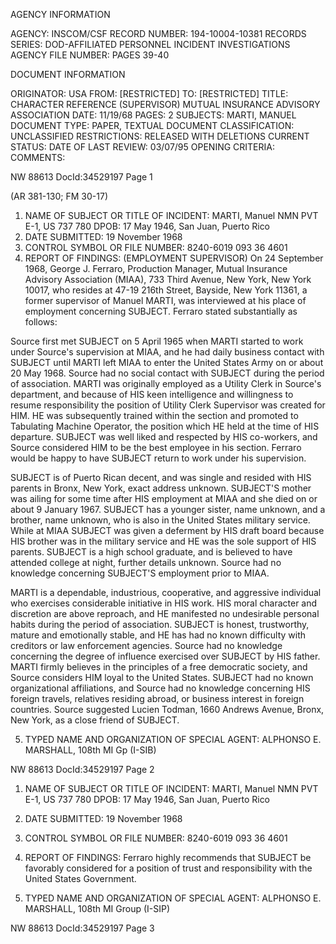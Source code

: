 AGENCY INFORMATION

AGENCY: INSCOM/CSF
RECORD NUMBER: 194-10004-10381
RECORDS SERIES: DOD-AFFILIATED PERSONNEL INCIDENT INVESTIGATIONS
AGENCY FILE NUMBER: PAGES 39-40

DOCUMENT INFORMATION

ORIGINATOR: USA
FROM: [RESTRICTED]
TO: [RESTRICTED]
TITLE: CHARACTER REFERENCE (SUPERVISOR) MUTUAL INSURANCE ADVISORY ASSOCIATION
DATE: 11/19/68
PAGES: 2
SUBJECTS: MARTI, MANUEL
DOCUMENT TYPE: PAPER, TEXTUAL DOCUMENT
CLASSIFICATION: UNCLASSIFIED
RESTRICTIONS: RELEASED WITH DELETIONS
CURRENT STATUS:
DATE OF LAST REVIEW: 03/07/95
OPENING CRITERIA:
COMMENTS:

NW 88613 DocId:34529197 Page 1

(AR 381-130; FM 30-17)
1. NAME OF SUBJECT OR TITLE OF INCIDENT: MARTI, Manuel NMN PVT E-1, US 737 780 DPOB: 17 May 1946, San Juan, Puerto Rico
2. DATE SUBMITTED: 19 November 1968
3. CONTROL SYMBOL OR FILE NUMBER: 8240-6019 093 36 4601
4. REPORT OF FINDINGS: (EMPLOYMENT SUPERVISOR) On 24 September 1968, George J. Ferraro, Production Manager, Mutual Insurance Advisory Association (MIAA), 733 Third Avenue, New York, New York 10017, who resides at 47-19 216th Street, Bayside, New York 11361, a former supervisor of Manuel MARTI, was interviewed at his place of employment concerning SUBJECT. Ferraro stated substantially as follows:

Source first met SUBJECT on 5 April 1965 when MARTI started to work under Source's supervision at MIAA, and he had daily business contact with SUBJECT until MARTI left MIAA to enter the United States Army on or about 20 May 1968. Source had no social contact with SUBJECT during the period of association. MARTI was originally employed as a Utility Clerk in Source's department, and because of HIS keen intelligence and willingness to resume responsibility the position of Utility Clerk Supervisor was created for HIM. HE was subsequently trained within the section and promoted to Tabulating Machine Operator, the position which HE held at the time of HIS departure. SUBJECT was well liked and respected by HIS co-workers, and Source considered HIM to be the best employee in his section. Ferraro would be happy to have SUBJECT return to work under his supervision.

SUBJECT is of Puerto Rican decent, and was single and resided with HIS parents in Bronx, New York, exact address unknown. SUBJECT'S mother was ailing for some time after HIS employment at MIAA and she died on or about 9 January 1967. SUBJECT has a younger sister, name unknown, and a brother, name unknown, who is also in the United States military service. While at MIAA SUBJECT was given a deferment by HIS draft board because HIS brother was in the military service and HE was the sole support of HIS parents. SUBJECT is a high school graduate, and is believed to have attended college at night, further details unknown. Source had no knowledge concerning SUBJECT'S employment prior to MIAA.

MARTI is a dependable, industrious, cooperative, and aggressive individual who exercises considerable initiative in HIS work. HIS moral character and discretion are above reproach, and HE manifested no undesirable personal habits during the period of association. SUBJECT is honest, trustworthy, mature and emotionally stable, and HE has had no known difficulty with creditors or law enforcement agencies. Source had no knowledge concerning the degree of influence exercised over SUBJECT by HIS father. MARTI firmly believes in the principles of a free democratic society, and Source considers HIM loyal to the United States. SUBJECT had no known organizational affiliations, and Source had no knowledge concerning HIS foreign travels, relatives residing abroad, or business interest in foreign countries. Source suggested Lucien Todman, 1660 Andrews Avenue, Bronx, New York, as a close friend of SUBJECT.

5. TYPED NAME AND ORGANIZATION OF SPECIAL AGENT: ALPHONSO E. MARSHALL, 108th MI Gp (I-SIB)

NW 88613 DocId:34529197 Page 2

1. NAME OF SUBJECT OR TITLE OF INCIDENT: MARTI, Manuel NMN PVT E-1, US 737 780 DPOB: 17 May 1946, San Juan, Puerto Rico
2. DATE SUBMITTED: 19 November 1968
3. CONTROL SYMBOL OR FILE NUMBER: 8240-6019 093 36 4601
4. REPORT OF FINDINGS:
Ferraro highly recommends that SUBJECT be favorably considered for a position of trust and responsibility with the United States Government.

5. TYPED NAME AND ORGANIZATION OF SPECIAL AGENT: ALPHONSO E. MARSHALL, 108th MI Group (I-SIP)

NW 88613 DocId:34529197 Page 3
